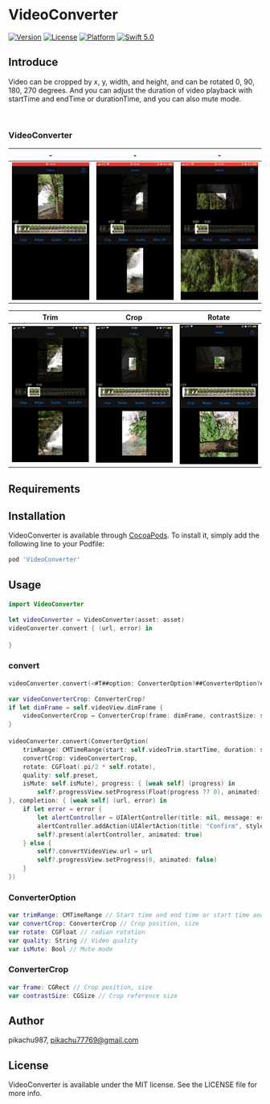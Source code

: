 # VideoConverter

[![Version](https://img.shields.io/cocoapods/v/VideoConverter.svg?style=flat)](https://cocoapods.org/pods/VideoConverter)
[![License](https://img.shields.io/cocoapods/l/VideoConverter.svg?style=flat)](https://cocoapods.org/pods/VideoConverter)
[![Platform](https://img.shields.io/cocoapods/p/VideoConverter.svg?style=flat)](https://cocoapods.org/pods/VideoConverter)
[![Swift 5.0](https://img.shields.io/badge/Swift-5.0-orange.svg?style=flat)](https://developer.apple.com/swift/)

## Introduce

Video can be cropped by x, y, width, and height, and can be rotated 0, 90, 180, 270 degrees.
And you can adjust the duration of video playback with startTime and endTime or durationTime, and you can also mute mode.

<br/>

### VideoConverter

|-|-|-|
|---|---|---|
|<img src='./img/gif1.gif' width='200px'>|<img src='./img/gif2.gif' width='200px'>|<img src='./img/gif3.gif' width='200px'>|

|Trim|Crop|Rotate|
|---|---|---|
|<img src='./img/img1.png' width='200px'>|<img src='./img/img2.png' width='200px'>|<img src='./img/img3.png' width='200px'>|

## Requirements

## Installation

VideoConverter is available through [CocoaPods](https://cocoapods.org). To install
it, simply add the following line to your Podfile:

```ruby
pod 'VideoConverter'
```

## Usage

```swift
import VideoConverter
```

```swift
let videoConverter = VideoConverter(asset: asset)
videoConverter.convert { (url, error) in
    
}
```

### convert

```swift
videoConverter.convert(<#T##option: ConverterOption?##ConverterOption?#>, progress: <#T##((Double?) -> Void)?##((Double?) -> Void)?##(Double?) -> Void#>, completion: <#T##((URL?, Error?) -> Void)##((URL?, Error?) -> Void)##(URL?, Error?) -> Void#>)
```

```swift
var videoConverterCrop: ConverterCrop?
if let dimFrame = self.videoView.dimFrame {
    videoConverterCrop = ConverterCrop(frame: dimFrame, contrastSize: self.videoView.videoRect.size)
}

videoConverter.convert(ConverterOption(
    trimRange: CMTimeRange(start: self.videoTrim.startTime, duration: self.videoTrim.durationTime),
    convertCrop: videoConverterCrop,
    rotate: CGFloat(.pi/2 * self.rotate),
    quality: self.preset,
    isMute: self.isMute), progress: { [weak self] (progress) in
        self?.progressView.setProgress(Float(progress ?? 0), animated: false)
}, completion: { [weak self] (url, error) in
    if let error = error {
        let alertController = UIAlertController(title: nil, message: error.localizedDescription, preferredStyle: .alert)
        alertController.addAction(UIAlertAction(title: "Confirm", style: .default, handler: nil))
        self?.present(alertController, animated: true)
    } else {
        self?.convertVideoView.url = url
        self?.progressView.setProgress(0, animated: false)
    }
})
```

### ConverterOption

```swift
var trimRange: CMTimeRange // Start time and end time or start time and duration time
var convertCrop: ConverterCrop // Crop position, size
var rotate: CGFloat // radian rotation
var quality: String // Video quality
var isMute: Bool // Mute mode
```

### ConverterCrop

```swift
var frame: CGRect // Crop position, size
var contrastSize: CGSize // Crop reference size
```

## Author

pikachu987, pikachu77769@gmail.com

## License

VideoConverter is available under the MIT license. See the LICENSE file for more info.
